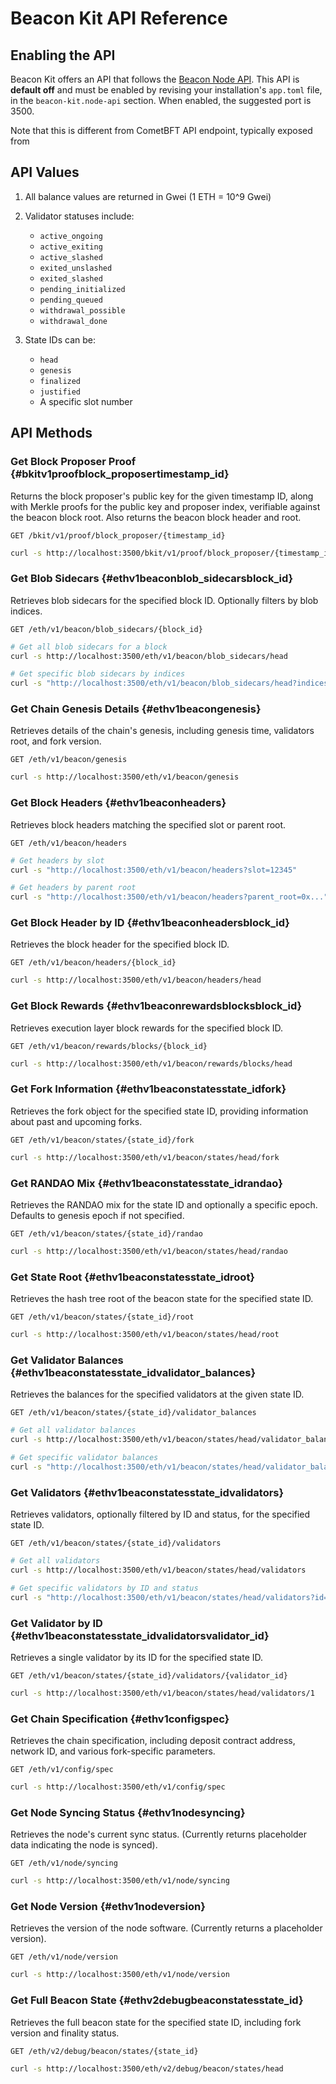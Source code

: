 # Beacon Kit API Reference

## Enabling the API

Beacon Kit offers an API that follows the [Beacon Node API](https://ethereum.github.io/beacon-APIs/). This API is **default off** and must be enabled by revising your installation's `app.toml` file, in the `beacon-kit.node-api` section. When enabled, the suggested port is 3500.

Note that this is different from CometBFT API endpoint, typically exposed from

## API Values

1. All balance values are returned in Gwei (1 ETH = 10^9 Gwei)
2. Validator statuses include:
   - `active_ongoing`
   - `active_exiting`
   - `active_slashed`
   - `exited_unslashed`
   - `exited_slashed`
   - `pending_initialized`
   - `pending_queued`
   - `withdrawal_possible`
   - `withdrawal_done`

3. State IDs can be:
   - `head`
   - `genesis`
   - `finalized`
   - `justified`
   - A specific slot number

## API Methods

### Get Block Proposer Proof {#bkitv1proofblock_proposertimestamp_id}

Returns the block proposer's public key for the given timestamp ID, along with Merkle proofs for the public key and proposer index, verifiable against the beacon block root. Also returns the beacon block header and root.

```http
GET /bkit/v1/proof/block_proposer/{timestamp_id}
```

```bash
curl -s http://localhost:3500/bkit/v1/proof/block_proposer/{timestamp_id}
```

### Get Blob Sidecars {#ethv1beaconblob_sidecarsblock_id}

Retrieves blob sidecars for the specified block ID. Optionally filters by blob indices.

```http
GET /eth/v1/beacon/blob_sidecars/{block_id}
```

```bash
# Get all blob sidecars for a block
curl -s http://localhost:3500/eth/v1/beacon/blob_sidecars/head

# Get specific blob sidecars by indices
curl -s "http://localhost:3500/eth/v1/beacon/blob_sidecars/head?indices=0,1"
```

### Get Chain Genesis Details {#ethv1beacongenesis}

Retrieves details of the chain's genesis, including genesis time, validators root, and fork version.

```http
GET /eth/v1/beacon/genesis
```

```bash
curl -s http://localhost:3500/eth/v1/beacon/genesis
```

### Get Block Headers {#ethv1beaconheaders}

Retrieves block headers matching the specified slot or parent root.

```http
GET /eth/v1/beacon/headers
```

```bash
# Get headers by slot
curl -s "http://localhost:3500/eth/v1/beacon/headers?slot=12345"

# Get headers by parent root
curl -s "http://localhost:3500/eth/v1/beacon/headers?parent_root=0x..."
```

### Get Block Header by ID {#ethv1beaconheadersblock_id}

Retrieves the block header for the specified block ID.

```http
GET /eth/v1/beacon/headers/{block_id}
```

```bash
curl -s http://localhost:3500/eth/v1/beacon/headers/head
```

### Get Block Rewards {#ethv1beaconrewardsblocksblock_id}

Retrieves execution layer block rewards for the specified block ID.

```http
GET /eth/v1/beacon/rewards/blocks/{block_id}
```

```bash
curl -s http://localhost:3500/eth/v1/beacon/rewards/blocks/head
```

### Get Fork Information {#ethv1beaconstatesstate_idfork}

Retrieves the fork object for the specified state ID, providing information about past and upcoming forks.

```http
GET /eth/v1/beacon/states/{state_id}/fork
```

```bash
curl -s http://localhost:3500/eth/v1/beacon/states/head/fork
```

### Get RANDAO Mix {#ethv1beaconstatesstate_idrandao}

Retrieves the RANDAO mix for the state ID and optionally a specific epoch. Defaults to genesis epoch if not specified.

```http
GET /eth/v1/beacon/states/{state_id}/randao
```

```bash
curl -s http://localhost:3500/eth/v1/beacon/states/head/randao
```

### Get State Root {#ethv1beaconstatesstate_idroot}

Retrieves the hash tree root of the beacon state for the specified state ID.

```http
GET /eth/v1/beacon/states/{state_id}/root
```

```bash
curl -s http://localhost:3500/eth/v1/beacon/states/head/root
```

### Get Validator Balances {#ethv1beaconstatesstate_idvalidator_balances}

Retrieves the balances for the specified validators at the given state ID.

```http
GET /eth/v1/beacon/states/{state_id}/validator_balances
```

```bash
# Get all validator balances
curl -s http://localhost:3500/eth/v1/beacon/states/head/validator_balances

# Get specific validator balances
curl -s "http://localhost:3500/eth/v1/beacon/states/head/validator_balances?id=1,2,3"
```

### Get Validators {#ethv1beaconstatesstate_idvalidators}

Retrieves validators, optionally filtered by ID and status, for the specified state ID.

```http
GET /eth/v1/beacon/states/{state_id}/validators
```

```bash
# Get all validators
curl -s http://localhost:3500/eth/v1/beacon/states/head/validators

# Get specific validators by ID and status
curl -s "http://localhost:3500/eth/v1/beacon/states/head/validators?id=1,2,3&status=active_ongoing"
```

### Get Validator by ID {#ethv1beaconstatesstate_idvalidatorsvalidator_id}

Retrieves a single validator by its ID for the specified state ID.

```http
GET /eth/v1/beacon/states/{state_id}/validators/{validator_id}
```

```bash
curl -s http://localhost:3500/eth/v1/beacon/states/head/validators/1
```

### Get Chain Specification {#ethv1configspec}

Retrieves the chain specification, including deposit contract address, network ID, and various fork-specific parameters.

```http
GET /eth/v1/config/spec
```

```bash
curl -s http://localhost:3500/eth/v1/config/spec
```

### Get Node Syncing Status {#ethv1nodesyncing}

Retrieves the node's current sync status. (Currently returns placeholder data indicating the node is synced).

```http
GET /eth/v1/node/syncing
```

```bash
curl -s http://localhost:3500/eth/v1/node/syncing
```

### Get Node Version {#ethv1nodeversion}

Retrieves the version of the node software. (Currently returns a placeholder version).

```http
GET /eth/v1/node/version
```

```bash
curl -s http://localhost:3500/eth/v1/node/version
```

### Get Full Beacon State {#ethv2debugbeaconstatesstate_id}

Retrieves the full beacon state for the specified state ID, including fork version and finality status.

```http
GET /eth/v2/debug/beacon/states/{state_id}
```

```bash
curl -s http://localhost:3500/eth/v2/debug/beacon/states/head
```
